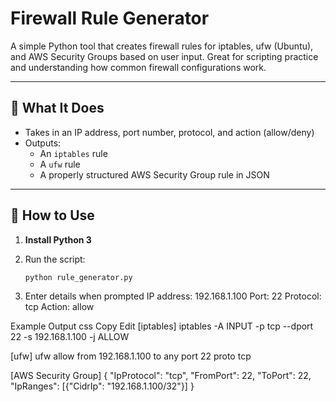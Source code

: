 # Firewall Rule Generator

A simple Python tool that creates firewall rules for iptables, ufw (Ubuntu), and AWS Security Groups based on user input. Great for scripting practice and understanding how common firewall configurations work.

---

## 🔧 What It Does

- Takes in an IP address, port number, protocol, and action (allow/deny)
- Outputs:
  - An `iptables` rule
  - A `ufw` rule
  - A properly structured AWS Security Group rule in JSON

---

## 🚀 How to Use

1. **Install Python 3**
2. Run the script:

   ```bash
   python rule_generator.py
3. Enter details when prompted
	IP address: 192.168.1.100
	Port: 22
	Protocol: tcp
	Action: allow

Example Output
css
Copy
Edit
[iptables]
iptables -A INPUT -p tcp --dport 22 -s 192.168.1.100 -j ALLOW

[ufw]
ufw allow from 192.168.1.100 to any port 22 proto tcp

[AWS Security Group]
{
    "IpProtocol": "tcp",
    "FromPort": 22,
    "ToPort": 22,
    "IpRanges": [{"CidrIp": "192.168.1.100/32"}]
}
